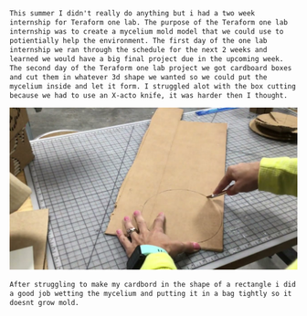     This summer I didn't really do anything but i had a two week internship for Teraform one lab. The purpose of the Teraform one lab internship was to create a mycelium mold model that we could use to potientially help the environment. The first day of the one lab internship we ran through the schedule for the next 2 weeks and learned we would have a big final project due in the upcoming week. The second day of the Teraform one lab project we got cardboard boxes and cut them in whatever 3d shape we wanted so we could put the mycelium inside and let it form. I struggled alot with the box cutting because we had to use an X-acto knife, it was harder then I thought.

![Example picture of what I did](/assets/xacto.jpeg)

    After struggling to make my cardbord in the shape of a rectangle i did a good job wetting the mycelium and putting it in a bag tightly so it doesnt grow mold. 